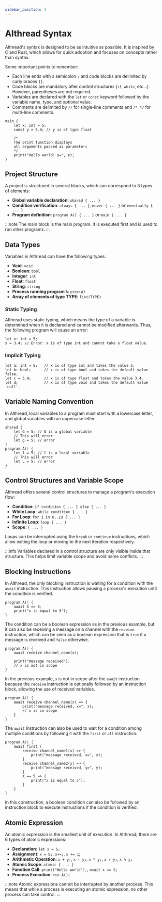 ```yaml
---
sidebar_position: 3
---
```


# Althread Syntax

Althread's syntax is designed to be as intuitive as possible. It is inspired by C and Rust, which allows for quick adoption and focuses on concepts rather than syntax.

Some important points to remember:
- Each line ends with a semicolon `;` and code blocks are delimited by curly braces `{}`.
- Code blocks are mandatory after control structures (`if`, `while`, etc...). However, parentheses are not required.
- Variables are declared with the `let` or `const` keyword followed by the variable name, type, and optional value.
- Comments are delimited by `//` for single-line comments and `/* */` for multi-line comments.

```althread
main {
    let x: int = 5;
    const y = 3.4; // y is of type float

    /* 
    The print function displays
    all arguments passed as parameters
    */
    print("Hello world! y=", y);
}
```

## Project Structure

A project is structured in several blocks, which can correspond to 3 types of elements:
- **Global variable declaration**: `shared { ... }`
- **Condition verification**: `always { ... }`, `never { ... }` or `eventually { ... }`
- **Program definition**: `program A() { ... }` or `main { ... }`

:::note
The main block is the main program. It is executed first and is used to run other programs.
:::

## Data Types

Variables in Althread can have the following types:
- **Void**: `void`
- **Boolean**: `bool`
- **Integer**: `int`
- **Float**: `float`
- **String**: `string`
- **Process running program `A`**: `proc(A)`
- **Array of elements of type TYPE**: `list(TYPE)`

### Static Typing

Althread uses static typing, which means the type of a variable is determined when it is declared and cannot be modified afterwards. Thus, the following program will cause an error:

```althread
let x: int = 5;
x = 3.4; // Error: x is of type int and cannot take a float value.
```

### Implicit Typing

```althread
let a: int = 5;   // x is of type int and takes the value 5.
let b: bool;      // x is of type bool and takes the default value false.
let c = 3.4;      // x is of type float and takes the value 3.4.
let d;            // x is of type void and takes the default value `null`.
```

## Variable Naming Convention

In Althread, local variables to a program must start with a lowercase letter, and global variables with an uppercase letter.

```althread
shared {
    let G = 5; // G is a global variable
    // This will error
    let g = 5; // error
}
program A() {
    let l = 5; // l is a local variable
    // This will error
    let L = 5; // error
}
```

## Control Structures and Variable Scope

Althread offers several control structures to manage a program's execution flow:
- **Condition**: `if condition { ... } else { ... }`
- **While Loop**: `while condition { ... }`
- **For Loop**: `for i in 0..10 { ... }`
- **Infinite Loop**: `loop { ... }`
- **Scope**: `{ ... }`

Loops can be interrupted using the `break` or `continue` instructions, which allow exiting the loop or moving to the next iteration respectively.

:::info
Variables declared in a control structure are only visible inside that structure. This helps limit variable scope and avoid name conflicts.
:::

## Blocking Instructions

In Althread, the only blocking instruction is waiting for a condition with the `await` instruction. This instruction allows pausing a process's execution until the condition is verified.

```althread
program A() {
    await X == 5;
    print("x is equal to 5");
}
```

The condition can be a boolean expression as in the previous example, but it can also be receiving a message on a channel with the `receive` instruction, which can be seen as a boolean expression that is `true` if a message is received and `false` otherwise.

```althread
program A() {
    await receive channel_name(x);

    print("message received");
    // x is not in scope
}
```
In the previous example, `x` is not in scope after the `await` instruction because the `receive` instruction is optionally followed by an instruction block, allowing the use of received variables.

```althread	
program A() {
    await receive channel_name(x) => {
        print("message received, x=", x);
        // x is in scope
    }
}
```

The `await` instruction can also be used to wait for a condition among multiple conditions by following it with the `first` or `all` instruction.

```althread
program A() {
    await first {
        receive channel_name1(x) => {
            print("message received, x=", x);
        }
        receive channel_name2(y) => {
            print("message received, y=", y);
        }
        X == 5 => {
            print("x is equal to 5");
        }
    }
}
```

In this construction, a boolean condition can also be followed by an instruction block to execute instructions if the condition is verified.

## Atomic Expression

An atomic expression is the smallest unit of execution. In Althread, there are 6 types of atomic expressions:
- **Declaration**: `let x = 5;`
- **Assignment**: `x = 5;`, `x++;`, `x += 1`;
- **Arithmetic Operation**: `x + y;`, `x - y;`, `x * y;`, `x / y;`, `x % y;`
- **Atomic Scope**: `atomic { ... }`
- **Function Call**: `print("Hello world");`, `await x == 5;`
- **Process Execution**: `run A();`

:::note
Atomic expressions cannot be interrupted by another process. This means that while a process is executing an atomic expression, no other process can take control.
:::